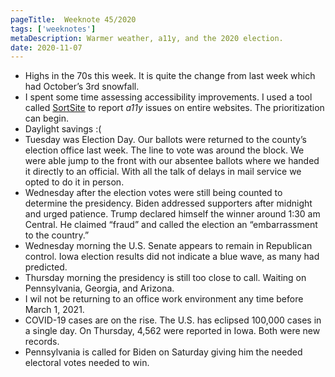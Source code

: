 ```yaml
---
pageTitle:  Weeknote 45/2020
tags: ['weeknotes']
metaDescription: Warmer weather, a11y, and the 2020 election.
date: 2020-11-07
---
```

* Highs in the 70s this week. It is quite the change from last week which had October’s 3rd snowfall. 
* I spent some time assessing accessibility improvements. I used a tool called [SortSite](https://www.powermapper.com/products/sortsite/) to report _a11y_ issues on entire websites. The prioritization can begin. 
* Daylight savings :( 
* Tuesday was Election Day. Our ballots were returned to the county’s election office last week. The line to vote was around the block. We were able jump to the front with our absentee ballots where we handed it directly to an official. With all the talk of delays in mail service we opted to do it in person. 
* Wednesday after the election votes were still being counted to determine the presidency. Biden addressed supporters after midnight and urged patience. Trump declared himself the winner around 1:30 am Central. He claimed “fraud” and called the election an “embarrassment to the country.”
* Wednesday morning the U.S. Senate appears to remain in Republican control. Iowa election results did not indicate a blue wave, as many had predicted. 
* Thursday morning the presidency is still too close to call. Waiting on Pennsylvania, Georgia, and Arizona.
* I wil not be returning to an office work environment any time before March 1, 2021. 
* COVID-19 cases are on the rise. The U.S. has eclipsed 100,000 cases in a single day. On Thursday, 4,562 were reported in Iowa. Both were new records. 
* Pennsylvania is called for Biden on Saturday giving him the needed electoral votes needed to win. 